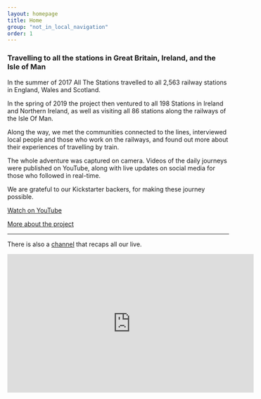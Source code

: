 ```yaml
---
layout: homepage
title: Home
group: "not_in_local_navigation"
order: 1
---
```


<h3>Travelling to all the stations in Great Britain, Ireland, and the Isle of Man</h3>

<p>In the summer of 2017 All The Stations travelled to all 2,563 railway stations in England, Wales and Scotland.</p>

<p>In the spring of 2019 the project then ventured to all 198 Stations in Ireland and Northern Ireland, as well as visiting all 86 stations along the railways of the Isle Of Man.</p>

<p>Along the way, we met the communities connected to the lines, interviewed local people and those who work on the railways, and found out more about their experiences of travelling by train.</p> 

<p>The whole adventure was captured on camera. Videos of the daily journeys were published on YouTube, along with live updates on social media for those who followed in real-time.</p>

<p>We are grateful to our Kickstarter backers, for making these journey possible.<p>

<p><a class="button readmore margin-bottom-none" href="http://www.youtube.com/allthestations"><i class="fa fa-youtube-play" aria-hidden="true"></i> Watch on YouTube</a></p>
<p><a class="readmore" href="/about">More about the project</a></p>
<hr/>
<p>There is also a <a href="https://www.youtube.com/channel/UCV9iG52K1qGR1jv00oDBI4w">channel</a> that recaps all our live.</p>
<div class="videoWrapper">
	<iframe width="560" height="315" src="https://www.youtube.com/embed/videoseries?list=PLHZ5cT1o1xLLugl6FeURrqedYZmbGAdIx&enablejsapi=1&origin=http%3A%2F%2Fwww.allthestations.co.uk" frameborder="0" allowfullscreen></iframe>
</div>
